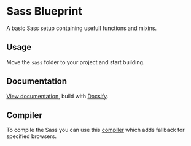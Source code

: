 # Sass Blueprint

A basic Sass setup containing usefull functions and mixins.

## Usage

Move the `sass` folder to your project and start building.

## Documentation

[View documentation](https://reynotekoppele.github.io/sass-blueprint/), build with [Docsify](https://docsify.js.org/).

## Compiler

To compile the Sass you can use this [compiler](https://github.com/reynotekoppele/compiler) which adds fallback for specified browsers.
